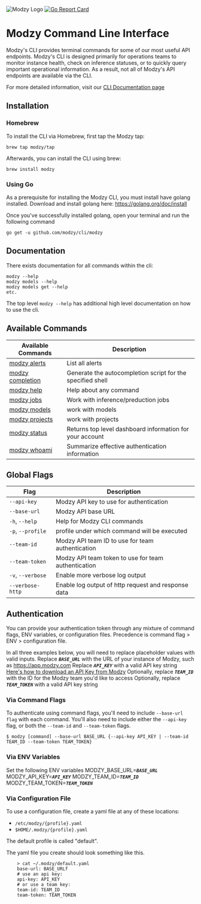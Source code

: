 
![Modzy Logo](https://www.modzy.com/wp-content/uploads/2020/06/MODZY-RGB-POS.png)
[![Go Report Card](https://goreportcard.com/badge/github.com/modzy/cli)](https://goreportcard.com/report/github.com/modzy/cli)

# Modzy Command Line Interface
Modzy's CLI provides terminal commands for some of our most useful API endpoints. Modzy's CLI is designed primarily for 
operations teams to monitor instance health, check on inference statuses, or to quickly query important operational 
information. As a result, not all of Modzy's API endpoints are available via the CLI.

For more detailed information, visit our [CLI Documentation page](https://docs.modzy.com/v1.0.6/docs/cli)
## Installation

### Homebrew
To install the CLI via Homebrew, first tap the Modzy tap:

`brew tap modzy/tap`

Afterwards, you can install the CLI using brew:

`brew install modzy`

### Using Go
As a prerequisite for installing the Modzy CLI, you must install have golang installed. Download and install golang 
here: https://golang.org/doc/install

Once you've successfully installed golang, open your terminal and run the following command

    go get -u github.com/modzy/cli/modzy

## Documentation

There exists documentation for all commands within the cli:

    modzy --help
    modzy models --help
    modzy models get --help
    etc.

The top level `modzy --help` has additional high level documentation on how to use the cli.

## Available Commands
| **Available Commands** | **Description** |
| --- | ---|
| [modzy alerts](https://docs.modzy.com/v1.0.6/docs/modzy-alerts) | List all alerts |
| [modzy completion](https://docs.modzy.com/v1.0.6/docs/modzy-completion) | Generate the autocompletion script for the specified shell ||
| [modzy help](https://docs.modzy.com/v1.0.6/docs/modzy-help) | Help about any command |
| [modzy jobs](https://docs.modzy.com/v1.0.6/docs/modzy-jobs) | Work with inference/preduction jobs |
| [modzy models](https://docs.modzy.com/v1.0.6/docs/modzy-models) | work with models |
| [modzy projects](https://docs.modzy.com/v1.0.6/docs/modzy-projects) | work with projects | 
| [modzy status](https://docs.modzy.com/v1.0.6/docs/status) | Returns top level dashboard information for your account | 
| [modzy whoami](https://docs.modzy.com/v1.0.6/docs/modzy-whoami) | Summarize effective authentication information | 

## Global Flags

|**Flag** | **Description** | 
|--- |  ---|
|`--api-key` | Modzy API key to use for authentication |
|`--base-url` | Modzy API base URL | 
|`-h`, `--help` | Help for Modzy CLI commands | 
|`-p`, `--profile` | profile under which command will be executed | 
|`--team-id` | Modzy API team ID to use for team authentication | 
|`--team-token` | Modzy API team token to use for team authentication | 
| `-v`, `--verbose` | Enable more verbose log output | 
| `--verbose-http` | Enable log output of http request and response data |

## Authentication
You can provide your authentication token through any mixture of command flags,
ENV variables, or configuration files.  Precedence is command flag > ENV > configuration file.

In all three examples below, you will need to replace placeholder values with valid inputs.
Replace ***`BASE_URL`***  with the URL of your instance of Modzy, such as https://app.modzy.com
Replace ***`API_KEY`*** with a valid API key string [Here's how to download an API Key from Modzy](doc:view-and-manage-api-keys)
Optionally, replace ***`TEAM_ID`*** with the ID for the Modzy team you'd like to access
Optionally, replace ***`TEAM_TOKEN`*** with a valid API key string

### Via Command Flags
To authenticate using command flags, you'll need to include `--base-url flag` with each command. You'll also need to include either the `--api-key` flag, or both the `--team-id` and `--team-token` flags.
```
$ modzy [command] --base-url BASE_URL {--api-key API_KEY | --team-id TEAM_ID --team-token TEAM_TOKEN}
```

### Via ENV Variables
Set the following ENV variables
MODZY_BASE_URL=***`BASE_URL`***
MODZY_API_KEY=***`API_KEY`***
MODZY_TEAM_ID=***`TEAM_ID`***
MODZY_TEAM_TOKEN=***`TEAM_TOKEN`***

### Via Configuration File
To use a configuration file, create a yaml file at any of these locations:
* `/etc/modzy/{profile}.yaml`
* `$HOME/.modzy/{profile}.yaml`

The default profile is called "default".

The yaml file you create should look something like this.
```
	> cat ~/.modzy/default.yaml
	base-url: BASE_URLf
	# use an api key:
	api-key: API_KEY
	# or use a team key:
	team-id: TEAM_ID
	team-token: TEAM_TOKEN
```
